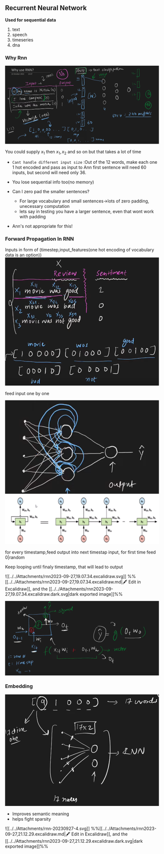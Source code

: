 ## Recurrent Neural Network

**Used for sequential data**
1) text
2) speech
3) timeseries
4) dna

### Why Rnn

![](../../Attachments/rnn-20230927.png)

You could supply $x_1$ then $x_1,x_2$ and so on but that takes a lot of time
- `Cant handle different input size` :Out of the 12 words, make each one 1 hot encoded and pass as input to Ann first sentence will need 60 inputs, but second will need only 36.
- You lose sequential info too(no memory)

- Can I zero pad the smaller sentences?
	- For large vocabulary and small sentences->lots of zero padding, unecessary computation
	- lets say in testing you have a larger sentence, even that wont work with padding
- Ann's not appropriate for this!

### Forward Propagation In RNN

Inputs in form of (timestep,input_features(one hot encoding of vocabulary data is an option))
![](../../Attachments/rnn-20230927-1.png)

feed input one by one

![](../../Attachments/rnn-20230927-2.png)
![](../../Attachments/rnn-20230927-6.png)

for every timestamp,feed output into next timestap input, for first time feed 0|random 


Keep looping until finaly timestamp, that will lead to output


![[../../Attachments/rnn2023-09-27,19.07.34.excalidraw.svg]]
%%[[../../Attachments/rnn2023-09-27,19.07.34.excalidraw.md|🖋 Edit in Excalidraw]], and the [[../../Attachments/rnn2023-09-27,19.07.34.excalidraw.dark.svg|dark exported image]]%%

![](../../Attachments/rnn-20230927-3.png)

### Embedding
![](../../Attachments/rnn-20230927-7.png)

- Improves semantic meaning
- helps fight sparsity

![[../../Attachments/rnn-20230927-4.svg]]
%%[[../../Attachments/rnn2023-09-27,21.12.29.excalidraw.md|🖋 Edit in Excalidraw]], and the [[../../Attachments/rnn2023-09-27,21.12.29.excalidraw.dark.svg|dark exported image]]%%
